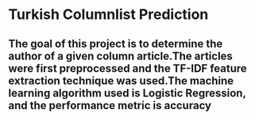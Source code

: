 # Turkish Columnlist Prediction
## The goal of this project is to determine the author of a given column article.The articles were first preprocessed and the TF-IDF feature extraction technique was used.The machine learning algorithm used is Logistic Regression, and the performance metric is accuracy
